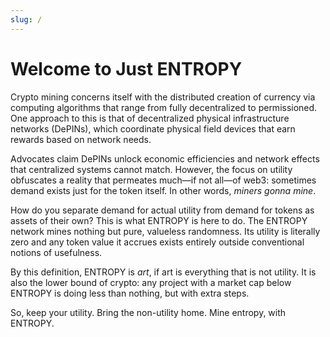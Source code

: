 ```yaml
---
slug: /
---
```


# Welcome to Just ENTROPY

Crypto mining concerns itself with the distributed creation of currency via computing algorithms that range from fully decentralized to permissioned. One approach to this is that of decentralized physical infrastructure networks (DePINs), which coordinate physical field devices that earn rewards based on network needs.

Advocates claim DePINs unlock economic efficiencies and network effects that centralized systems cannot match. However, the focus on utility obfuscates a reality that permeates much&mdash;if not all&mdash;of web3: sometimes demand exists just for the token itself. In other words, *miners gonna mine*.

How do you separate demand for actual utility from demand for tokens as assets of their own? This is what ENTROPY is here to do. The ENTROPY network mines nothing but pure, valueless randomness. Its utility is literally zero and any token value it accrues exists entirely outside conventional notions of usefulness.

By this definition, ENTROPY is *art*, if art is everything that is not utility. It is also the lower bound of crypto: any project with a market cap below ENTROPY is doing less than nothing, but with extra steps.

So, keep your utility. Bring the non-utility home. Mine entropy, with ENTROPY.

